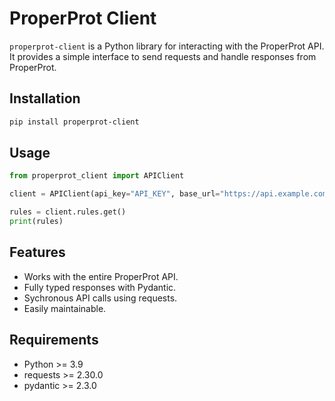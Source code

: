 # ProperProt Client

`properprot-client` is a Python library for interacting with the ProperProt API.
It provides a simple interface to send requests and handle responses from ProperProt.

## Installation

```bash
pip install properprot-client
```

## Usage
```python
from properprot_client import APIClient

client = APIClient(api_key="API_KEY", base_url="https://api.example.com")

rules = client.rules.get()
print(rules)
```

## Features
- Works with the entire ProperProt API.
- Fully typed responses with Pydantic.
- Sychronous API calls using requests.
- Easily maintainable.

## Requirements
- Python >= 3.9
- requests >= 2.30.0
- pydantic >= 2.3.0